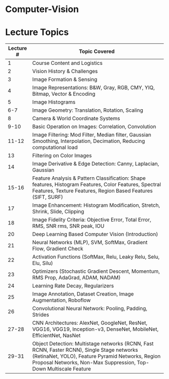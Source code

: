 # Computer-Vision

<!DOCTYPE html>
<html lang="en">
<head>
    <meta charset="UTF-8">
    <meta name="viewport" content="width=device-width, initial-scale=1.0">
    <title>Lecture Topics</title>

</head>
<body>

<h1>Lecture Topics</h1>
<table>
    <thead>
        <tr>
            <th>Lecture #</th>
            <th>Topic Covered</th>
        </tr>
    </thead>
    <tbody>
        <tr>
            <td>1</td>
            <td>Course Content and Logistics</td>
        </tr>
        <tr>
            <td>2</td>
            <td>Vision History & Challenges</td>
        </tr>
        <tr>
            <td>3</td>
            <td>Image Formation & Sensing</td>
        </tr>
        <tr>
            <td>4</td>
            <td>Image Representations: B&W, Gray, RGB, CMY, YIQ, Bitmap, Vector & Encoding</td>
        </tr>
        <tr>
            <td>5</td>
            <td>Image Histograms</td>
        </tr>
        <tr>
            <td>6-7</td>
            <td>Image Geometry: Translation, Rotation, Scaling</td>
        </tr>
        <tr>
            <td>8</td>
            <td>Camera & World Coordinate Systems</td>
        </tr>
        <tr>
            <td>9-10</td>
            <td>Basic Operation on Images: Correlation, Convolution</td>
        </tr>
        <tr>
            <td>11-12</td>
            <td>Image Filtering: Mod Filter, Median filter, Gaussian Smoothing, Interpolation, Decimation, Reducing computational load</td>
        </tr>
        <tr>
            <td>13</td>
            <td>Filtering on Color Images</td>
        </tr>
        <tr>
            <td>14</td>
            <td>Image Derivative & Edge Detection: Canny, Laplacian, Gaussian</td>
        </tr>
        <tr>
            <td>15-16</td>
            <td>Feature Analysis & Pattern Classification: Shape features, Histogram Features, Color Features, Spectral Features, Texture Features, Region Based Features (SIFT, SURF)</td>
        </tr>
        <tr>
            <td>17</td>
            <td>Image Enhancement: Histogram Modification, Stretch, Shrink, Slide, Clipping</td>
        </tr>
        <tr>
            <td>18</td>
            <td>Image Fidelity Criteria: Objective Error, Total Error, RMS, SNR rms, SNR peak, IOU</td>
        </tr>
        <tr>
            <td>20</td>
            <td>Deep Learning Based Computer Vision (Introduction)</td>
        </tr>
        <tr>
            <td>21</td>
            <td>Neural Networks (MLP), SVM, SoftMax, Gradient Flow, Gradient Check</td>
        </tr>
        <tr>
            <td>22</td>
            <td>Activation Functions (SoftMax, Relu, Leaky Relu, Selu, Elu, Silu)</td>
        </tr>
        <tr>
            <td>23</td>
            <td>Optimizers (Stochastic Gradient Descent, Momentum, RMS Prop, AdaGrad, ADAM, NADAM)</td>
        </tr>
        <tr>
            <td>24</td>
            <td>Learning Rate Decay, Regularizers</td>
        </tr>
        <tr>
            <td>25</td>
            <td>Image Annotation, Dataset Creation, Image Augmentation, Roboflow</td>
        </tr>
        <tr>
            <td>26</td>
            <td>Convolutional Neural Network: Pooling, Padding, Strides</td>
        </tr>
        <tr>
            <td>27-28</td>
            <td>CNN Architectures: AlexNet, GoogleNet, ResNet, VGG16, VGG19, Inception-v3, DenseNet, MobileNet, EfficientNet, NasNet</td>
        </tr>
        <tr>
            <td>29-31</td>
            <td>Object Detection: Multistage networks (RCNN, Fast RCNN, Faster RCNN), Single Stage networks (RetinaNet, YOLO), Feature Pyramid Networks, Region Proposal Networks, Non-Max Suppression, Top-Down Multiscale Feature</td>
        </tr>
    </tbody>
</table>

</body>
</html>
